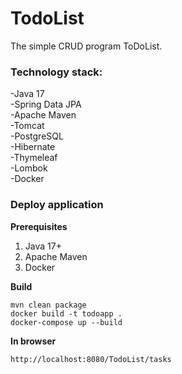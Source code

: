 # TodoList


The simple CRUD program ToDoList.

### Technology stack:
 -Java 17    
 -Spring Data JPA  
 -Apache Maven  
 -Tomcat  
 -PostgreSQL    
 -Hibernate     
 -Thymeleaf  
 -Lombok  
 -Docker  
 
 ### Deploy application
 **Prerequisites** 
 1. Java 17+
 2. Apache Maven
 3. Docker
 
 **Build**
 
 ```mvn clean package```  
 ```docker build -t todoapp .```  
 ```docker-compose up --build```  
 
 **In browser** 
 
 ```http://localhost:8080/TodoList/tasks```

